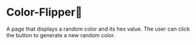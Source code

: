 # Color-Flipper🎨

A page that displays a random color and its hex value. The user can click the button to generate a new random color.